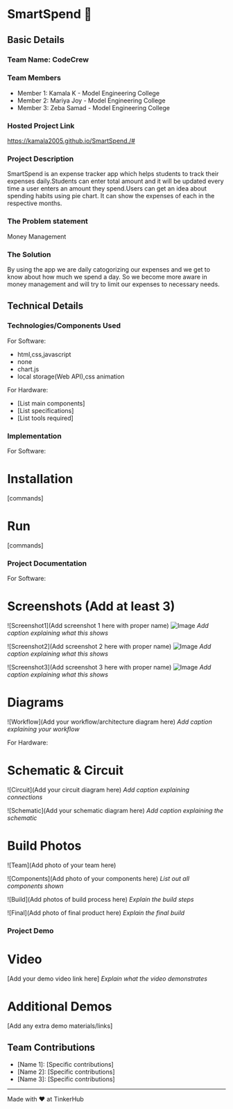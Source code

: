 # SmartSpend 🎯


## Basic Details
### Team Name: CodeCrew


### Team Members
- Member 1: Kamala K - Model Engineering College
- Member 2: Mariya Joy - Model Engineering College
- Member 3: Zeba Samad - Model Engineering College

### Hosted Project Link
https://kamala2005.github.io/SmartSpend./#

### Project Description
SmartSpend is an expense tracker app which helps students to track their expenses daily.Students can enter total amount and it will be updated every time a user enters an amount they spend.Users can get an idea about spending habits using pie chart. It can show the expenses of each in the respective months.

### The Problem statement
Money Management

### The Solution
By using the app we are daily catogorizing our expenses and we get to know about how much we spend a day. So we become more aware in money management and will try to limit our expenses to necessary needs.

## Technical Details
### Technologies/Components Used
For Software:
- html,css,javascript
- none
- chart.js
- local storage(Web API),css animation

For Hardware:
- [List main components]
- [List specifications]
- [List tools required]

### Implementation
For Software:
# Installation
[commands]

# Run
[commands]

### Project Documentation
For Software:

# Screenshots (Add at least 3)
![Screenshot1](Add screenshot 1 here with proper name)
![Image](https://github.com/user-attachments/assets/35f3604c-e8df-415a-99e8-10bfb594fec4)
*Add caption explaining what this shows*

![Screenshot2](Add screenshot 2 here with proper name)
![Image](https://github.com/user-attachments/assets/8c0a7bf6-9920-482f-a9ad-9d2c9c9a6759)
*Add caption explaining what this shows*

![Screenshot3](Add screenshot 3 here with proper name)
![Image](https://github.com/user-attachments/assets/71f0a3d9-50a9-43a4-8c4b-6cf0f6bb57dc)
*Add caption explaining what this shows*

# Diagrams
![Workflow](Add your workflow/architecture diagram here)
*Add caption explaining your workflow*

For Hardware:

# Schematic & Circuit
![Circuit](Add your circuit diagram here)
*Add caption explaining connections*

![Schematic](Add your schematic diagram here)
*Add caption explaining the schematic*

# Build Photos
![Team](Add photo of your team here)


![Components](Add photo of your components here)
*List out all components shown*

![Build](Add photos of build process here)
*Explain the build steps*

![Final](Add photo of final product here)
*Explain the final build*

### Project Demo
# Video
[Add your demo video link here]
*Explain what the video demonstrates*

# Additional Demos
[Add any extra demo materials/links]

## Team Contributions
- [Name 1]: [Specific contributions]
- [Name 2]: [Specific contributions]
- [Name 3]: [Specific contributions]

---
Made with ❤️ at TinkerHub

